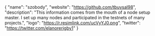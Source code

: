 {
  "name": "szobody",
  "website": "https://github.com/tbuysal98",
  "description": "This information comes from the mouth of a node setup master. I set up many nodes and participated in the testnets of many projects.",
  "logo": "https://r.resimlink.com/ucVyYJ0.png",
  "twitter": "https://twitter.com/elanorerigby1"
}

